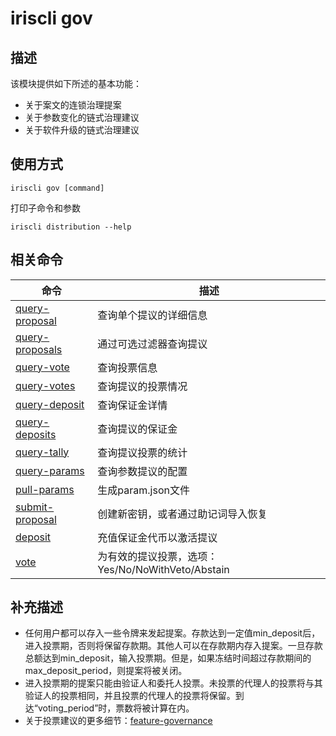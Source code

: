 # iriscli gov

## 描述

该模块提供如下所述的基本功能：

* 关于案文的连锁治理提案
* 关于参数变化的链式治理建议
* 关于软件升级的链式治理建议

## 使用方式

```shell
iriscli gov [command]
```

打印子命令和参数
```
iriscli distribution --help
```

## 相关命令

| 命令                                  | 描述                                                             |
| ------------------------------------- | --------------------------------------------------------------- |
| [query-proposal](query-proposal.md)   | 查询单个提议的详细信息                                             |
| [query-proposals](query-proposals.md) | 通过可选过滤器查询提议                                             |
| [query-vote](query-vote.md)           | 查询投票信息                                                      |
| [query-votes](query-votes.md)         | 查询提议的投票情况                                                 |
| [query-deposit](query-deposit.md)     | 查询保证金详情                                                    |
| [query-deposits](query-deposits.md)   | 查询提议的保证金                                                  |
| [query-tally](query-tally.md)         | 查询提议投票的统计                                                 |
| [query-params](query-params.md)       | 查询参数提议的配置                                                 |
| [pull-params](pull-params.md)         | 生成param.json文件                                               |
| [submit-proposal](submit-proposal.md) | 创建新密钥，或者通过助记词导入恢复                                   |
| [deposit](deposit.md)                 | 充值保证金代币以激活提议                                            |
| [vote](vote.md)                       | 为有效的提议投票，选项：Yes/No/NoWithVeto/Abstain                   |

## 补充描述

* 任何用户都可以存入一些令牌来发起提案。存款达到一定值min_deposit后，进入投票期，否则将保留存款期。其他人可以在存款期内存入提案。一旦存款总额达到min_deposit，输入投票期。但是，如果冻结时间超过存款期间的max_deposit_period，则提案将被关闭。
* 进入投票期的提案只能由验证人和委托人投票。未投票的代理人的投票将与其验证人的投票相同，并且投票的代理人的投票将保留。到达“voting_period”时，票数将被计算在内。
* 关于投票建议的更多细节：[feature-governance](../../features/governance.md)